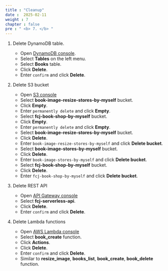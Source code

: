 ```yaml
---
title : "Cleanup"
date :  2025-02-11
weight : 7
chapter : false
pre : " <b> 7. </b> "
---
```


1. Delete DynamoDB table.
    - Open [DynamoDB console](https://us-east-1.console.aws.amazon.com/dynamodbv2/home?region=us-east-1#dashboard).
    - Select **Tables** on the left menu.
    - Select **Books** table.
    - Click **Delete**.
    - Enter `confirm` and click **Delete**.

2. Delete S3 bucket
    - Open [S3 console](https://s3.console.aws.amazon.com/s3/buckets?region=us-east-1)
    - Select **book-image-resize-stores-by-myself** bucket.
    - Click **Empty**.
    - Enter `permanently delete` and click **Empty**.
    - Select **fcj-book-shop-by-myself** bucket.
    - Click **Empty**.
    - Enter `permanently delete` and click **Empty**.
    - Select **book-image-resize-stores-by-myself** bucket.
    - Click **Delete**.
    - Enter `book-image-resize-stores-by-myself` and click **Delete bucket**.
    - Select **book-image-stores-by-myself** bucket.
    - Click **Delete**.
    - Enter `book-image-stores-by-myself` and click **Delete bucket**.
    - Select **fcj-book-shop-by-myself** bucket.
    - Click **Delete**.
    - Enter `fcj-book-shop-by-myself` and click **Delete bucket**.

3. Delete REST API
    - Open [API Gateway console](https://us-east-1.console.aws.amazon.com/apigateway/main/apis?region=us-east-1#)
    - Select **fcj-serverless-api**.
    - Click **Delete**.
    - Enter `confirm` and click **Delete**.

4. Delete Lambda functions
    - Open [AWS Lambda console](https://us-east-1.console.aws.amazon.com/lambda/home?region=us-east-1#/functions)
    - Select **book_create** function.
    - Click **Actions**.
    - Click **Delete**.
    - Enter `confirm` and click **Delete**.
    - Similar to **resize_image**, **books_list**, **book_create**, **book_delete** function.
